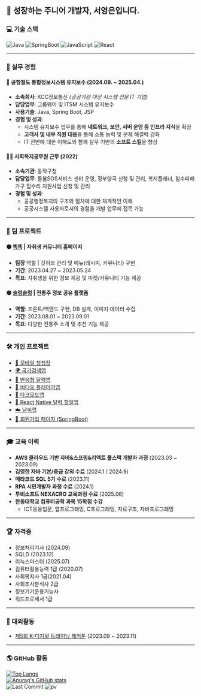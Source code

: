 ## 🌱 성장하는 주니어 개발자, 서영은입니다.


### 💻 기술 스택
<p>
  <img alt="Java" src="https://img.shields.io/badge/-Java-46a2f1?style=flat-square&logo=Java&logoColor=white" /> 
  <img alt="SpringBoot" src="https://img.shields.io/badge/-SpringBoot-2088FF?style=flat-square&logo=SpringBoot&logoColor=white" />
  <img alt="JavaScript" src="https://img.shields.io/badge/-JavaScript-5849BE?style=flat-square&logo=JavaScript&logoColor=white" />
  <img alt="React" src="https://img.shields.io/badge/-React-45b8d8?style=flat-square&logo=react&logoColor=white" />
</p>

---

### 🏢 실무 경험
#### 📌 공항철도 통합정보시스템 유지보수 (2024.09. ~ 2025.04.)
- **소속회사**: KCC정보통신 *(공공기관 대상 시스템 전문 IT 기업)*
- **담당업무**: 그룹웨어 및 ITSM 시스템 유지보수
- **사용기술**: Java, Spring Boot, JSP
- **경험 및 성과**:
  - 시스템 유지보수 업무를 통해 **네트워크, 보안, 서버 운영 등 인프라 지식**을 확장
  - **고객사 및 내부 직원 대응**을 통해 소통 능력 및 문제 해결력 강화
  - IT 전반에 대한 이해도와 함께 실무 기반의 **소프트 스킬**을 향상
#### 👩‍💼 사회복지공무원 근무 (2022)
- **소속기관**: 동작구청
- **담당업무**: 돌봄SOS서비스 센터 운영, 정부양곡 신청 및 관리, 복지플래너, 침수피해가구 집수리 지원사업 신청 및 관리
- **경험 및 성과**:
  - 공공행정복지의 구조와 절차에 대한 체계적인 이해
  - 공공시스템 사용자로서의 경험을 개발 업무에 접목 가능

---

### 👥 팀 프로젝트
#### 🟠 [똑똑](https://github.com/YOUNGEUN100/semi_ddok_homepage) | 자취생 커뮤니티 홈페이지
- **팀장** 역할 | 깃허브 관리 및 메뉴(레시피, 커뮤니티) 구현
- **기간**: 2023.04.27 ~ 2023.05.24
- **목표**: 자취생을 위한 정보 제공 및 마켓/커뮤니티 기능 제공

#### 🟢 [술렁술렁](https://github.com/YOUNGEUN100/Project-OMDB-Public) | 전통주 정보 공유 플랫폼
- **역할**: 프론트/백엔드 구현, DB 설계, 이미지·데이터 수집
- **기간**: 2023.08.01 ~ 2023.09.01
- **목표**: 다양한 전통주 소개 및 추천 기능 제공

---

### 🛠️ 개인 프로젝트
- [📱 모바일 청첩장](https://github.com/YOUNGEUN100/react-wedding-card)
- [🌍 국가검색앱](https://github.com/YOUNGEUN100/react-country-app)
- [📅 반응형 달력앱](https://github.com/YOUNGEUN100/react-calendar-app)
- [🎥 비디오 플레이어앱](https://github.com/YOUNGEUN100/react-video-player)
- [🌙 다크모드앱](https://github.com/YOUNGEUN100/react-darkMode-app)
- [📆 React Native 달력 할일앱](https://github.com/YOUNGEUN100/reactnative_todoc-calendar)
- [☁️ 날씨앱](https://github.com/YOUNGEUN100/reactnative-weather-app)
- [🧾 회원가입 페이지 (SpringBoot)](https://github.com/YOUNGEUN100/springboot-signup)

---

### 🎓 교육 이력
- **AWS 클라우드 기반 자바&스프링&리액트 풀스택 개발자 과정** (2023.03 ~ 2023.09)
- **김영한 자바 기본/중급 강의 수료** (2024.1 / 2024.9)
- **메타코드 SQL 5기 수료** (2023.11)
- **RPA 시민개발자 과정 수료** (2024.1)
- **투비소프트 NEXACRO 교육과정 수료** (2025.06)
- **한동대학교 컴퓨터공학 과목 15학점 수강**
  - ICT응용입문, 앱프로그래밍, C프로그래밍, 자료구조, 자바프로그래밍

---

### 🏆 자격증
- 정보처리기사 (2024.09)
- SQLD (2023.12)
- 리눅스마스터 (2025.07)
- 컴퓨터활용능력 1급 (2020.07)
- 사회복지사 1급(2021.04)
- 사회조사분석사 2급
- 정보기기운용기능사
- 워드프로세서 1급

---

### 💬 대외활동
- [제5회 K-디지털 트레이닝 해커톤](https://github.com/YOUNGEUN100/hackathon_project) (2023.09 ~ 2023.11)

---

### 🌎 GitHub 활동
[![Top Langs](https://github-readme-stats.vercel.app/api/top-langs/?username=YOUNGEUN100&layout=compact)](https://github.com/YOUNGEUN100/github-readme-stats)  
[![Anurag's GitHub stats](https://github-readme-stats.vercel.app/api?username=YOUNGEUN100)](https://github.com/YOUNGEUN100/github-readme-stats)  
![Last Commit](https://img.shields.io/github/last-commit/YOUNGEUN100/YOUNGEUN100)
![pv](https://pageview.vercel.app/?github_user=YOUNGEUN100)
